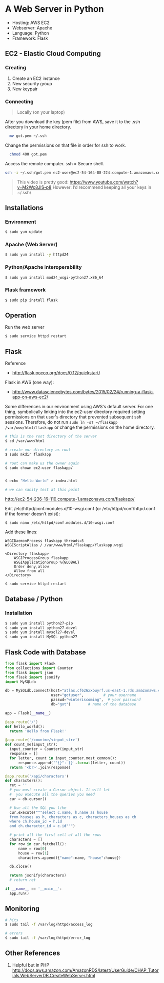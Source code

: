 # A Web Server in Python

* Hosting: AWS EC2
* Webserver: Apache
* Language: Python
* Framework: Flask

## EC2 - Elastic Cloud Computing

### Creating

1. Create an EC2 instance 
1. New security group
1. New keypair

### Connecting

> Locally (on your laptop)

After you download the key (pem file) from AWS, save it to the .ssh directory in your 
home directory.

```sh
  mv got.pem ~/.ssh
```

Change the permissions on that file in order for ssh to work.

```sh
  chmod 400 got.pem
```

Access the remote computer. ssh = Secure shell.

```sh
ssh -i ~/.ssh/got.pem ec2-user@ec2-54-164-88-224.compute-1.amazonaws.com
```

> This video is pretty good:
> https://www.youtube.com/watch?v=M2Wc8JIS-p8
> However:
> I’d recommend keeping all your keys in ~/.ssh/


## Installations

### Environment
```sh
$ sudo yum update
```

### Apache (Web Server)
```sh
$ sudo yum install -y httpd24 
```
### Python/Apache interoperability
```sh
$ sudo yum install mod24_wsgi-python27.x86_64
```

### Flask framework
```sh
$ sudo pip install flask
```

## Operation

Run the web server

```sh
$ sudo service httpd restart
```

## Flask

Reference 
* http://flask.pocoo.org/docs/0.12/quickstart/

Flask in AWS (one way):
* http://www.datasciencebytes.com/bytes/2015/02/24/running-a-flask-app-on-aws-ec2/

Some differences in our environment using AWS's default server. For one thing,
symbolically linking into the ec2-user directory required setting permissions
on that user's directory that prevented subsequent ssh sessions. Therefore, do not
run ```sudo ln -sT ~/flaskapp /var/www/html/flaskapp``` or change the permissions
on the home directory.

```sh
# this is the root directory of the server
$ cd /var/www/html

# create our directory as root
$ sudo mkdir flaskapp

# root can make us the owner again
$ sudo chown ec2-user flaskapp/


$ echo "Hello World" > index.html

# we can sanity test at this point

```
http://ec2-54-236-16-110.compute-1.amazonaws.com/flaskapp/


Edit /etc/httpd/conf.modules.d/10-wsgi.conf (or /etc/httpd/conf/httpd.conf 
if the former doesn't exist):

```
$ sudo nano /etc/httpd/conf.modules.d/10-wsgi.conf
```

Add these lines:

```
WSGIDaemonProcess flaskapp threads=5
WSGIScriptAlias / /var/www/html/flaskapp/flaskapp.wsgi

<Directory flaskapp>
    WSGIProcessGroup flaskapp
    WSGIApplicationGroup %{GLOBAL}
    Order deny,allow
    Allow from all
</Directory>
```

```sh
$ sudo service httpd restart
```

## Database / Python
   
### Installation

```sh
$ sudo yum install python27-pip
$ sudo yum install python27-devel
$ sudo yum install mysql27-devel
$ sudo yum install MySQL-python27
```

## Flask Code with Database

```python
from flask import Flask
from collections import Counter
from flask import json
from flask import jsonify
import MySQLdb

db = MySQLdb.connect(host="atlas.cf626xxbuyrf.us-east-1.rds.amazonaws.com",    # your host, usually localhost
                     user="gotuser",         # your username
                     passwd="winteriscoming",  # your password
                     db="got")        # name of the database

app = Flask(__name__)

@app.route('/')
def hello_world():
  return 'Hello from Flask!'

@app.route('/countme/<input_str>')
def count_me(input_str):
  input_counter = Counter(input_str)
  response = []
  for letter, count in input_counter.most_common():
      response.append('"{}": {}'.format(letter, count))
  return '<br>'.join(response)

@app.route('/api/characters')
def characters():
  ret = ''
  # you must create a Cursor object. It will let
  #  you execute all the queries you need
  cur = db.cursor()

  # Use all the SQL you like
  cur.execute("""select c.name, h.name as house
  from houses as h, characters as c, characters_houses as ch
  where ch.house_id = h.id
  and ch.character_id = c.id""")

  # print all the first cell of all the rows
  characters = []
  for row in cur.fetchall():
      name = row[0]
      house = row[1]
      characters.append({"name":name, "house":house})

  db.close()

  return jsonify(characters)
  # return ret

if __name__ == '__main__':
  app.run()

```

## Monitoring

```sh
# hits
$ sudo tail -f /var/log/httpd/access_log

# errors
$ sudo tail -f /var/log/httpd/error_log
```

## Other References

1. Helpful but in PHP
    http://docs.aws.amazon.com/AmazonRDS/latest/UserGuide/CHAP_Tutorials.WebServerDB.CreateWebServer.html
